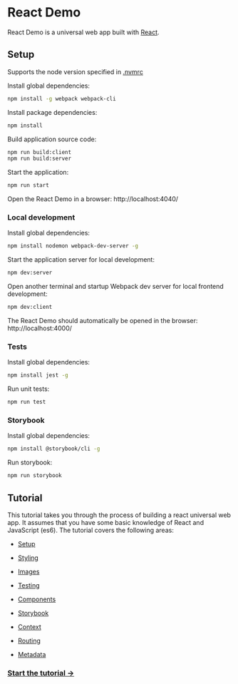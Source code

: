 # React Demo

React Demo is a universal web app built with [React](https://reactjs.org/).

## Setup

Supports the node version specified in [.nvmrc](.nvmrc)

Install global dependencies:
```bash
npm install -g webpack webpack-cli
```

Install package dependencies:
```bash
npm install
```

Build application source code:
```bash
npm run build:client
npm run build:server
```

Start the application:
```bash
npm run start
```

Open the React Demo in a browser: http://localhost:4040/

### Local development

Install global dependencies:
```bash
npm install nodemon webpack-dev-server -g
```

Start the application server for local development:
```bash
npm dev:server
```

Open another terminal and startup Webpack dev server for local frontend development:
```bash
npm dev:client
```

The React Demo should automatically be opened in the browser: http://localhost:4000/

### Tests

Install global dependencies:
```bash
npm install jest -g
```

Run unit tests:
```bash
npm run test
```

### Storybook

Install global dependencies:
```bash
npm install @storybook/cli -g
```

Run storybook:
```bash
npm run storybook
```

## Tutorial

This tutorial takes you through the process of building a react universal web app. It assumes that you have some basic knowledge of React and JavaScript (es6). The tutorial covers the following areas:

- [Setup](docs/tutorial/1-setup.md)

- [Styling](docs/tutorial/2-styling.md)

- [Images](docs/tutorial/3-images.md)

- [Testing](docs/tutorial/4-testing.md)

- [Components](docs/tutorial/5-components.md)

- [Storybook](docs/tutorial/6-storybook.md)

- [Context](docs/tutorial/7-context.md)

- [Routing](docs/tutorial/8-routing.md)

- [Metadata](docs/tutorial/9-metadata.md)


### [Start the tutorial &#8594;](./docs/tutorial/1-setup.md)



